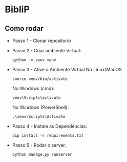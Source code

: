 # BibliP

## Como rodar

- Passo 1 - Clonar repositorio

- Passo 2 - Criar ambiente Virtual:
  ```
  python -m venv venv
  ```

- Passo 3 - Ative o Ambiente Virtual
  No Linux/MacOS
  ```
  source venv/bin/activate
  ```

  No Windows (cmd):
  ```
  venv\Scripts\activate
  ```
  No Windows (PowerShell):
  ```
  .\venv\Scripts\Activate
  ```

- Passo 4 - Instale as Dependências:
  ```
  pip install -r requirements.txt
  ```
- Passo 5 - Rodar o server:
  ```
  python manage.py runserver
  ```

